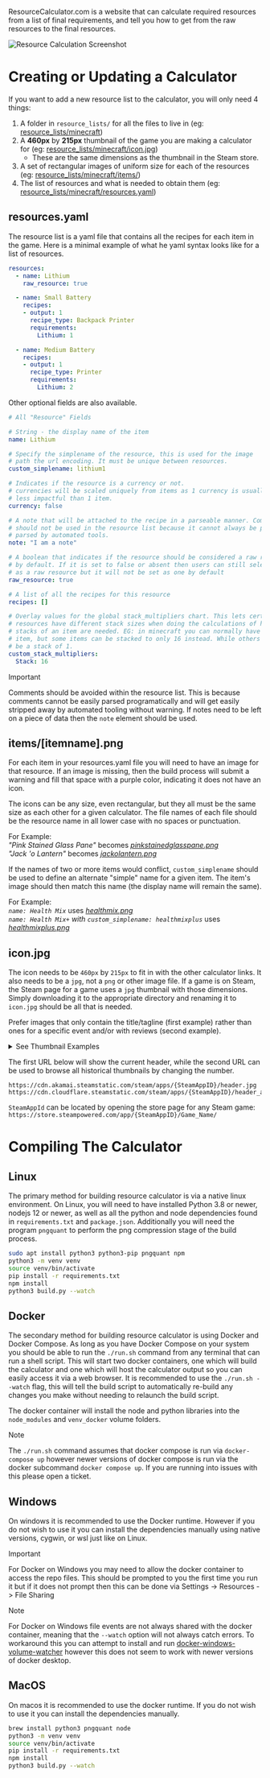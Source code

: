 ResourceCalculator.com is a website that can calculate required resources from
a list of final requirements, and tell you how to get from the raw resources to
the final resources.

![Resource Calculation Screenshot](screenshot01.png "Resource Calculation Screenshot")


Creating or Updating a Calculator
================================================================================
If you want to add a new resource list to the calculator, you will only need 4 things:  
1. A folder in `resource_lists/` for all the files to live in (eg: [resource_lists/minecraft](resource_lists/minecraft))
2. A **460px** by **215px** thumbnail of the game you are making a calculator for (eg: [resource_lists/minecraft/icon.jpg](resource_lists/minecraft/icon.jpg))
    * These are the same dimensions as the thumbnail in the Steam store.
3. A set of rectangular images of uniform size for each of the resources (eg: [resource_lists/minecraft/items/](resource_lists/minecraft/items/))
4. The list of resources and what is needed to obtain them (eg: [resource_lists/minecraft/resources.yaml](resource_lists/minecraft/resources.yaml))

resources.yaml
--------------------------------------------------------------------------------
The resource list is a yaml file that contains all the recipes for each item in
the game. Here is a minimal example of what he yaml syntax looks like for a
list of resources.

```yaml
resources:
  - name: Lithium
    raw_resource: true

  - name: Small Battery
    recipes:
    - output: 1
      recipe_type: Backpack Printer
      requirements:
        Lithium: 1

  - name: Medium Battery
    recipes:
    - output: 1
      recipe_type: Printer
      requirements:
        Lithium: 2
```

Other optional fields are also available.

```yaml
# All "Resource" Fields

# String - the display name of the item
name: Lithium

# Specify the simplename of the resource, this is used for the image
# path the url encoding. It must be unique between resources.
custom_simplename: lithium1

# Indicates if the resource is a currency or not.
# currencies will be scaled uniquely from items as 1 currency is usually a lot
# less impactful than 1 item.
currency: false

# A note that will be attached to the recipe in a parseable manner. Comments
# should not be used in the resource list because it cannot always be properly
# parsed by automated tools.
note: "I am a note"

# A boolean that indicates if the resource should be considered a raw resource
# by default. If it is set to false or absent then users can still select it
# as a raw resource but it will not be set as one by default
raw_resource: true

# A list of all the recipes for this resource
recipes: []

# Overlay values for the global stack_multipliers chart. This lets certian
# resources have different stack sizes when doing the calculations of how many
# stacks of an item are needed. EG: in minecraft you can normally have 64 of an
# item, but some items can be stacked to only 16 instead. While others can only
# be a stack of 1.
custom_stack_multipliers:
  Stack: 16
```

> [!IMPORTANT]
> Comments should be avoided within the resource list. This is because comments
> cannot be easily parsed programatically and will get easily stripped away
> by automated tooling without warning. If notes need to be left on a piece of
> data then the `note` element should be used.

items/[itemname].png
--------------------------------------------------------------------------------
For each item in your resources.yaml file you will need to have an image for
that resource. If an image is missing, then the build process will submit a
warning and fill that space with a purple color, indicating it does not have
an icon.

The icons can be any size, even rectangular, but they all must be the same size
as each other for a given calculator.
The file names of each file should be the resource name in all lower case with
no spaces or punctuation.

For Example:  
*"Pink Stained Glass Pane"* becomes *[pinkstainedglasspane.png](resource_lists/minecraft/items/pinkstainedglasspane.png)*  
*"Jack 'o Lantern"* becomes *[jackolantern.png](resource_lists/minecraft/items/jackolantern.png)*

If the names of two or more items would conflict, `custom_simplename` should
be used to define an alternate "simple" name for a given item. The item's image
should then match this name (the display name will remain the same).

For Example:  
*`name: Health Mix`* uses *[healthmix.png](resource_lists/the%20forest/items/healthmix.png)*  
*`name: Health Mix+` with `custom_simplename: healthmixplus`* uses *[healthmixplus.png](resource_lists/the%20forest/items/healthmixplus.png)*

icon.jpg
--------------------------------------------------------------------------------
The icon needs to be `460px` by `215px` to fit in with the other calculator
links. It also needs to be a `jpg`, not a `png` or other image file. If a game
is on Steam, the Steam page for a game uses a `jpg` thumbnail with those
dimensions. Simply downloading it to the appropriate directory and renaming it
to `icon.jpg` should be all that is needed.

Prefer images that only contain the title/tagline (first example) rather than
ones for a specific event and/or with reviews (second example).

<details>
    <summary>See Thumbnail Examples</summary>
    
![Good thumbnail example](https://cdn.cloudflare.steamstatic.com/steam/apps/548430/header_alt_assets_1.jpg "Good thumbnail example")
![Bad thumbnail example](https://cdn.cloudflare.steamstatic.com/steam/apps/548430/header_alt_assets_13.jpg "Bad thumbnail example")

</details>

The first URL below will show the current header, while the second URL can be used to browse all historical thumbnails by changing the number.
```
https://cdn.akamai.steamstatic.com/steam/apps/{SteamAppID}/header.jpg
https://cdn.cloudflare.steamstatic.com/steam/apps/{SteamAppID}/header_alt_assets_1.jpg
```
`SteamAppId` can be located by opening the store page for any Steam game: `https://store.steampowered.com/app/{SteamAppID}/Game_Name/`

Compiling The Calculator
================================================================================

Linux
--------------------------------------------------------------------------------
The primary method for building resource calculator is via a native linux
environment. On Linux, you will need to have installed  Python 3.8 or newer,
nodejs 12 or newer, as well as all the python and node dependencies found in
`requirements.txt` and `package.json`. Additionally you will need the program
`pngquant` to perform the png compression stage of the build process.


```bash
sudo apt install python3 python3-pip pngquant npm
python3 -m venv venv
source venv/bin/activate
pip install -r requirements.txt
npm install
python3 build.py --watch
```

Docker
--------------------------------------------------------------------------------
The secondary method for building resource calculator is using Docker and Docker
Compose. As long as you have Docker Compose on your system you should be able
to run the `./run.sh` command from any terminal that can run a shell script.
This will start two docker containers, one which will build the calculator and
one which will host the calculator output so you can easily access it via a web
browser. It is recommended to use the `./run.sh --watch` flag, this will tell
the build script to automatically re-build any changes you make without needing
to relaunch the build script.

The docker container will install the node and python libraries into the
`node_modules` and `venv_docker` volume folders.

> [!NOTE]
> The `./run.sh` command assumes that docker compose is run via `docker-compose up`
> however newer versions of docker compose is run via the docker subcommand
> `docker compose up`. If you are running into issues with this please open
> a ticket.


Windows
--------------------------------------------------------------------------------
On windows it is recommended to use the Docker runtime. However if you do not
wish to use it you can install the dependencies manually using native versions,
cygwin, or wsl just like on Linux.

> [!IMPORTANT]
> For Docker on Windows you may need to allow the docker container to access
> the repo files. This should be prompted to you the first time you run it but
> if it does not prompt then this can be done
> via Settings -> Resources -> File Sharing

> [!NOTE]
> For Docker on Windows file events are not always shared with the docker
> container, meaning that the `--watch` option will not always catch errors. To
> workaround this you can attempt to install and run [docker-windows-volume-watcher](https://pypi.org/project/docker-windows-volume-watcher/)
> however this does not seem to work with newer versions of docker desktop.

MacOS
--------------------------------------------------------------------------------
On macos it is recommended to use the docker runtime. If you do not
wish to use it you can install the dependencies manually.

```bash
brew install python3 pngquant node
python3 -m venv venv
source venv/bin/activate
pip install -r requirements.txt
npm install
python3 build.py --watch
```

